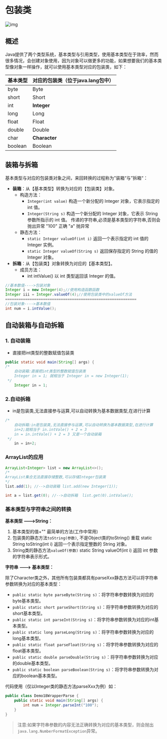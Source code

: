 # 包装类

![img](https://gblobscdn.gitbook.com/assets%2F-MFGFjVrjTSMPA_4GB73%2F-MFzt1zlExATxEiaIiiI%2F-MFzwni6FEDyge1CpfCq%2F02_包装类的概念.bmp?alt=media&token=b8d17ecd-57cf-43e9-ade4-90682386a62e)

## 概述

Java提供了两个类型系统，基本类型与引用类型，使用基本类型在于效率，然而很多情况，会创建对象使用，因为对象可以做更多的功能，如果想要我们的基本类型像对象一样操作，就可以使用基本类型对应的包装类，如下：

| 基本类型 | 对应的包装类（位于java.lang包中） |
| :--- | :--- |
| byte | Byte |
| short | Short |
| int | **Integer** |
| long | Long |
| float | Float |
| double | Double |
| char | **Character** |
| boolean | Boolean |

## 装箱与拆箱

基本类型与对应的包装类对象之间，来回转换的过程称为”装箱“与”拆箱“：

* **装箱**：从【基本类型】转换为对应的【包装类】对象。
  * 构造方法：
    * `Integer(int value)` 构造一个新分配的 Integer 对象，它表示指定的 int 值。
    * `Integer(String s)` 构造一个新分配的 Integer 对象，它表示 String 参数所指示的 int 值。 传递的字符串,必须是基本类型的字符串,否则会抛出异常 "100" 正确 "a" 抛异常
  * 静态方法：
    * `static Integer valueOf(int i)` 返回一个表示指定的 int 值的 Integer 实例。
    * `static Integer valueOf(String s)` 返回保存指定的 String 的值的 Integer 对象。 
* **拆箱**：从【包装类】对象转换为对应的【基本类型】。
  * 成员方法：
    * int intValue\(\) 以 int 类型返回该 Integer 的值。

```java
//基本数值---->包装对象
Integer i = new Integer(4);//使用构造函数函数
Integer iii = Integer.valueOf(4);//使用包装类中的valueOf方法
===========================================================
//包装对象---->基本数值
int num = i.intValue();
```

## 自动装箱与自动拆箱

### 1. 自动装箱

* 直接把int类型的整数赋值包装类

```java
public static void main(String[] args) {
/*
    自动装箱:直接把int类型的整数赋值包装类
    Integer in = 1; 就相当于 Integer in = new Integer(1);
 */
    Integer in = 1;
```

### 2.自动拆箱

* in是包装类,无法直接参与运算,可以自动转换为基本数据类型,在进行计算

```java
/*
    自动拆箱:in是包装类,无法直接参与运算,可以自动转换为基本数据类型,在进行计算
    in+2;就相当于 in.intVale() + 2 = 3
    in = in.intVale() + 2 = 3 又是一个自动装箱
 */
    in = in+2;
```

### ArrayList的应用

```java
ArrayList<Integer> list = new ArrayList<>();
/*
ArrayList集合无法直接存储整数,可以存储Integer包装类
*/
list.add(1); //-->自动装箱 list.add(new Integer(1));

int a = list.get(0); //-->自动拆箱  list.get(0).intValue();
```



### 基本类型与字符串之间的转换

**基本类型 ---&gt;String：**

1. 基本类型的值+"" 最简单的方法\(工作中常用\) 
2. 包装类的静态方法`toString(参数)`, 不是Object类的toString\(\) 重载 static String toString\(int i\) 返回一个表示指定整数的 String 对象。 
3. String类的静态方法`valueOf(参数)` static String valueOf\(int i\) 返回 int 参数的字符串表示形式。

**字符串 ---&gt; 基本类型：**

除了Character类之外，其他所有包装类都具有parseXxx静态方法可以将字符串参数转换为对应的基本类型：

* `public static byte parseByte(String s)`：将字符串参数转换为对应的byte基本类型。
* `public static short parseShort(String s)`：将字符串参数转换为对应的short基本类型。
* `public static int parseInt(String s)`：将字符串参数转换为对应的int基本类型。
* `public static long parseLong(String s)`：将字符串参数转换为对应的long基本类型。
* `public static float parseFloat(String s)`：将字符串参数转换为对应的float基本类型。
* `public static double parseDouble(String s)`：将字符串参数转换为对应的double基本类型。
* `public static boolean parseBoolean(String s)`：将字符串参数转换为对应的boolean基本类型。

代码使用（仅以Integer类的静态方法parseXxx为例）如：

```java
public class Demo18WrapperParse {
    public static void main(String[] args) {
        int num = Integer.parseInt("100");
    }
}
```

> 注意:如果字符串参数的内容无法正确转换为对应的基本类型，则会抛出`java.lang.NumberFormatException`异常。

